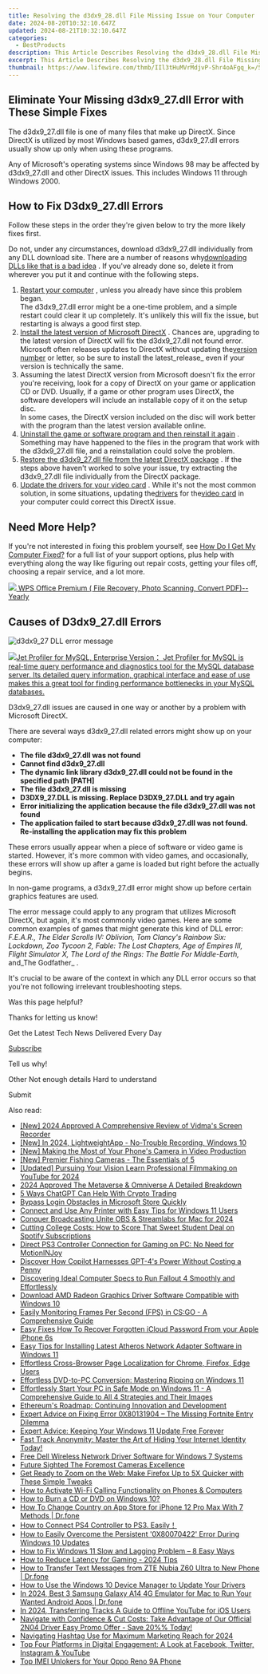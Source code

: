 ```yaml
---
title: Resolving the d3dx9_28.dll File Missing Issue on Your Computer
date: 2024-08-20T10:32:10.647Z
updated: 2024-08-21T10:32:10.647Z
categories:
  - BestProducts
description: This Article Describes Resolving the d3dx9_28.dll File Missing Issue on Your Computer
excerpt: This Article Describes Resolving the d3dx9_28.dll File Missing Issue on Your Computer
thumbnail: https://www.lifewire.com/thmb/IIl3tHuMVrMdjvP-Shr4oAFgq_k=/540x405/filters:no_upscale():max_bytes(150000):strip_icc():format(webp)/d3dx9-28-dll-error-message-39cb649ef848499cac4a704ee7a6982c.png
---
```


## Eliminate Your Missing d3dx9_27.dll Error with These Simple Fixes
 The d3dx9\_27.dll file is one of many files that make up DirectX. Since DirectX is utilized by most Windows based games, d3dx9\_27.dll errors usually show up only when using these programs.

 Any of Microsoft's operating systems since Windows 98 may be affected by d3dx9\_27.dll and other DirectX issues. This includes Windows 11 through Windows 2000.

## How to Fix D3dx9\_27.dll Errors

 Follow these steps in the order they're given below to try the more likely fixes first.

 Do not, under any circumstances, download d3dx9\_27.dll individually from any DLL download site. There are a number of reasons why[downloading DLLs like that is a bad idea](https://www.lifewire.com/important-reasons-not-to-download-dll-files-2624455) . If you've already done so, delete it from wherever you put it and continue with the following steps.

1. [Restart your computer](https://www.lifewire.com/how-to-reboot-a-computer-2624568) , unless you already have since this problem began.  
 The d3dx9\_27.dll error might be a one-time problem, and a simple restart could clear it up completely. It's unlikely this will fix the issue, but restarting is always a good first step.
2. [Install the latest version of Microsoft DirectX](https://www.lifewire.com/how-to-download-install-directx-2624489) . Chances are, upgrading to the latest version of DirectX will fix the d3dx9\_27.dll not found error.  
 Microsoft often releases updates to DirectX without updating the[version number](https://www.lifewire.com/version-number-2626043) or letter, so be sure to install the latest_release_ even if your version is technically the same.
3. Assuming the latest DirectX version from Microsoft doesn't fix the error you're receiving, look for a copy of DirectX on your game or application CD or DVD. Usually, if a game or other program uses DirectX, the software developers will include an installable copy of it on the setup disc.  
 In some cases, the DirectX version included on the disc will work better with the program than the latest version available online.
4. [Uninstall the game or software program and then reinstall it again](https://www.lifewire.com/what-is-the-proper-way-to-reinstall-a-software-program-2624478) . Something may have happened to the files in the program that work with the d3dx9\_27.dll file, and a reinstallation could solve the problem.
5. [Restore the d3dx9_27.dll file from the latest DirectX package](https://www.lifewire.com/how-to-restore-a-missing-directx-dll-file-2624516) . If the steps above haven't worked to solve your issue, try extracting the d3dx9\_27.dll file individually from the DirectX package.
6. [Update the drivers for your video card](https://www.lifewire.com/how-to-update-drivers-in-windows-2619214) . While it's not the most common solution, in some situations, updating the[drivers](https://www.lifewire.com/what-is-a-device-driver-2625796) for the[video card](https://www.lifewire.com/what-is-a-video-card-2618161) in your computer could correct this DirectX issue.

## Need More Help?

 If you're not interested in fixing this problem yourself, see [How Do I Get My Computer Fixed?](https://www.lifewire.com/how-do-i-get-my-computer-fixed-2625167) for a full list of your support options, plus help with everything along the way like figuring out repair costs, getting your files off, choosing a repair service, and a lot more.

<!-- affiliate ads begin -->
<a href="https://secure.2checkout.com/order/checkout.php?PRODS=38729081&QTY=1&AFFILIATE=108875&CART=1"><img src="https://website-prod.cache.wpscdn.com/img/wps-writer-free-word-processor-1x.3d9c80d.png" border="0">
WPS Office Premium ( File Recovery, Photo Scanning, Convert PDF)--Yearly</a>
<!-- affiliate ads end -->
## Causes of D3dx9\_27.dll Errors

![d3dx9_27 DLL error message](https://www.lifewire.com/thmb/hYEvQWNJkz2u3e_fzd5kJf8ULvA=/1500x0/filters:no_upscale():max_bytes(150000):strip_icc():format(webp)/d3dx9_27-dll-error-message-59a02e0c03f4020011041a16.png)

<!-- affiliate ads begin -->
<a href="https://secure.2checkout.com/order/checkout.php?PRODS=4576829&QTY=1&AFFILIATE=108875&CART=1"><img src="https://secure.avangate.com/images/merchant/9e740b84bb48a64dde25061566299467/products/copy_1_jp_box_big.png" border="0">Jet Profiler for MySQL, Enterprise Version： Jet Profiler for MySQL is real-time query performance and diagnostics tool for the MySQL database server. Its detailed query information, graphical interface and ease of use makes this a great tool for finding performance bottlenecks in your MySQL databases. </a>
<!-- affiliate ads end -->
 D3dx9\_27.dll issues are caused in one way or another by a problem with Microsoft DirectX.

 There are several ways d3dx9\_27.dll related errors might show up on your computer:

* **The file d3dx9\_27.dll was not found**
* **Cannot find d3dx9\_27.dll**
* **The dynamic link library d3dx9\_27.dll could not be found in the specified path \[PATH\]**
* **The file d3dx9\_27.dll is missing**
* **D3DX9\_27.DLL is missing. Replace D3DX9\_27.DLL and try again**
* **Error initializing the application because the file d3dx9\_27.dll was not found**
* **The application failed to start because d3dx9\_27.dll was not found. Re-installing the application may fix this problem**

 These errors usually appear when a piece of software or video game is started. However, it's more common with video games, and occasionally, these errors will show up after a game is loaded but right before the actually begins.

 In non-game programs, a d3dx9\_27.dll error might show up before certain graphics features are used.

 The error message could apply to any program that utilizes Microsoft DirectX, but again, it's most commonly video games. Here are some common examples of games that might generate this kind of DLL error: _F.E.A.R., The Elder Scrolls IV: Oblivion, Tom Clancy's Rainbow Six: Lockdown, Zoo Tycoon 2, Fable: The Lost Chapters, Age of Empires III, Flight Simulator X, The Lord of the Rings: The Battle For Middle-Earth,_ and_The Godfather_ .

 It's crucial to be aware of the context in which any DLL error occurs so that you're not following irrelevant troubleshooting steps.

Was this page helpful?

Thanks for letting us know!

 Get the Latest Tech News Delivered Every Day

[Subscribe](https://www.lifewire.com/#)

Tell us why!

 Other  Not enough details  Hard to understand

 Submit

<ins class="adsbygoogle"
     style="display:block"
     data-ad-format="autorelaxed"
     data-ad-client="ca-pub-7571918770474297"
     data-ad-slot="1223367746"></ins>



<ins class="adsbygoogle"
     style="display:block"
     data-ad-client="ca-pub-7571918770474297"
     data-ad-slot="8358498916"
     data-ad-format="auto"
     data-full-width-responsive="true"></ins>

<span class="atpl-alsoreadstyle">Also read:</span>
<div><ul>
<li><a href="https://video-capture.techidaily.com/new-2024-approved-a-comprehensive-review-of-vidmas-screen-recorder/"><u>[New] 2024 Approved  A Comprehensive Review of Vidma's Screen Recorder</u></a></li>
<li><a href="https://video-capture.techidaily.com/new-in-2024-lightweightapp-no-trouble-recording-windows-10/"><u>[New] In 2024, LightweightApp - No-Trouble Recording, Windows 10</u></a></li>
<li><a href="https://video-screen-grab.techidaily.com/new-making-the-most-of-your-phones-camera-in-video-production/"><u>[New] Making the Most of Your Phone's Camera in Video Production</u></a></li>
<li><a href="https://extra-support.techidaily.com/new-premier-fishing-cameras-the-essentials-of-5/"><u>[New] Premier Fishing Cameras - The Essentials of 5</u></a></li>
<li><a href="https://youtube-tips.techidaily.com/ed-pursuing-your-vision-learn-professional-filmmaking-on-youtube-for-2024/"><u>[Updated] Pursuing Your Vision  Learn Professional Filmmaking on YouTube for 2024</u></a></li>
<li><a href="https://some-guidance.techidaily.com/2024-approved-the-metaverse-and-omniverse-a-detailed-breakdown/"><u>2024 Approved  The Metaverse & Omniverse  A Detailed Breakdown</u></a></li>
<li><a href="https://tech-revival.techidaily.com/5-ways-chatgpt-can-help-with-crypto-trading/"><u>5 Ways ChatGPT Can Help With Crypto Trading</u></a></li>
<li><a href="https://win11.techidaily.com/bypass-login-obstacles-in-microsoft-store-quickly/"><u>Bypass Login Obstacles in Microsoft Store Quickly</u></a></li>
<li><a href="https://tech-renaissance.techidaily.com/connect-and-use-any-printer-with-easy-tips-for-windows-11-users/"><u>Connect and Use Any Printer with Easy Tips for Windows 11 Users</u></a></li>
<li><a href="https://extra-information.techidaily.com/conquer-broadcasting-unite-obs-and-streamlabs-for-mac-for-2024/"><u>Conquer Broadcasting  Unite OBS & Streamlabs for Mac for 2024</u></a></li>
<li><a href="https://technical-tips.techidaily.com/cutting-college-costs-how-to-score-that-sweet-student-deal-on-spotify-subscriptions/"><u>Cutting College Costs: How to Score That Sweet Student Deal on Spotify Subscriptions</u></a></li>
<li><a href="https://tech-renaissance.techidaily.com/direct-ps3-controller-connection-for-gaming-on-pc-no-need-for-motioninjoy/"><u>Direct PS3 Controller Connection for Gaming on PC: No Need for MotionINJoy</u></a></li>
<li><a href="https://tech-hub.techidaily.com/1721943143670-discover-how-copilot-harnesses-gpt-4s-power-without-costing-a-penny/"><u>Discover How Copilot Harnesses GPT-4's Power Without Costing a Penny</u></a></li>
<li><a href="https://tech-renaissance.techidaily.com/discovering-ideal-computer-specs-to-run-fallout-4-smoothly-and-effortlessly/"><u>Discovering Ideal Computer Specs to Run Fallout 4 Smoothly and Effortlessly</u></a></li>
<li><a href="https://tech-renaissance.techidaily.com/download-amd-radeon-graphics-driver-software-compatible-with-windows-10/"><u>Download AMD Radeon Graphics Driver Software Compatible with Windows 10</u></a></li>
<li><a href="https://tech-renaissance.techidaily.com/easily-monitoring-frames-per-second-fps-in-csgo-a-comprehensive-guide/"><u>Easily Monitoring Frames Per Second (FPS) in CS:GO - A Comprehensive Guide</u></a></li>
<li><a href="https://activate-lock.techidaily.com/easy-fixes-how-to-recover-forgotten-icloud-password-from-your-apple-iphone-6s-by-drfone-ios/"><u>Easy Fixes How To Recover Forgotten iCloud Password From your Apple iPhone 6s</u></a></li>
<li><a href="https://tech-renaissance.techidaily.com/easy-tips-for-installing-latest-atheros-network-adapter-software-in-windows-11/"><u>Easy Tips for Installing Latest Atheros Network Adapter Software in Windows 11</u></a></li>
<li><a href="https://tech-renaissance.techidaily.com/effortless-cross-browser-page-localization-for-chrome-firefox-edge-users/"><u>Effortless Cross-Browser Page Localization for Chrome, Firefox, Edge Users</u></a></li>
<li><a href="https://tech-renaissance.techidaily.com/effortless-dvd-to-pc-conversion-mastering-ripping-on-windows-11/"><u>Effortless DVD-to-PC Conversion: Mastering Ripping on Windows 11</u></a></li>
<li><a href="https://tech-renaissance.techidaily.com/effortlessly-start-your-pc-in-safe-mode-on-windows-11-a-comprehensive-guide-to-all-4-strategies-and-their-images/"><u>Effortlessly Start Your PC in Safe Mode on Windows 11 - A Comprehensive Guide to All 4 Strategies and Their Images</u></a></li>
<li><a href="https://tech-renaissance.techidaily.com/ethereums-roadmap-continuing-innovation-and-development/"><u>Ethereum's Roadmap: Continuing Innovation and Development</u></a></li>
<li><a href="https://win-answers.techidaily.com/expert-advice-on-fixing-error-0x80131904-the-missing-fortnite-entry-dilemma/"><u>Expert Advice on Fixing Error 0X80131904 – The Missing Fortnite Entry Dilemma</u></a></li>
<li><a href="https://tech-renaissance.techidaily.com/expert-advice-keeping-your-windows-11-update-free-forever/"><u>Expert Advice: Keeping Your Windows 11 Update Free Forever</u></a></li>
<li><a href="https://tech-renaissance.techidaily.com/fast-track-anonymity-master-the-art-of-hiding-your-internet-identity-today/"><u>Fast Track Anonymity: Master the Art of Hiding Your Internet Identity Today!</u></a></li>
<li><a href="https://tech-renaissance.techidaily.com/free-dell-wireless-network-driver-software-for-windows-7-systems/"><u>Free Dell Wireless Network Driver Software for Windows 7 Systems</u></a></li>
<li><a href="https://extra-lessons.techidaily.com/future-sighted-the-foremost-cameras-excellence/"><u>Future Sighted  The Foremost Cameras Excellence</u></a></li>
<li><a href="https://tech-renaissance.techidaily.com/get-ready-to-zoom-on-the-web-make-firefox-up-to-5x-quicker-with-these-simple-tweaks/"><u>Get Ready to Zoom on the Web: Make Firefox Up to 5X Quicker with These Simple Tweaks</u></a></li>
<li><a href="https://tech-renaissance.techidaily.com/how-to-activate-wi-fi-calling-functionality-on-phones-and-computers/"><u>How to Activate Wi-Fi Calling Functionality on Phones & Computers</u></a></li>
<li><a href="https://tech-renaissance.techidaily.com/how-to-burn-a-cd-or-dvd-on-windows-10/"><u>How to Burn a CD or DVD on Windows 10?</u></a></li>
<li><a href="https://iphone-unlock.techidaily.com/how-to-change-country-on-app-store-for-iphone-12-pro-max-with-7-methods-drfone-by-drfone-ios/"><u>How To Change Country on App Store for iPhone 12 Pro Max With 7 Methods | Dr.fone</u></a></li>
<li><a href="https://tech-renaissance.techidaily.com/how-to-connect-ps4-controller-to-ps3-easily/"><u>How to Connect PS4 Controller to PS3. Easily！</u></a></li>
<li><a href="https://tech-renaissance.techidaily.com/how-to-easily-overcome-the-persistent-0x80070422-error-during-windows-10-updates/"><u>How to Easily Overcome the Persistent '0X80070422' Error During Windows 10 Updates</u></a></li>
<li><a href="https://tech-renaissance.techidaily.com/how-to-fix-windows-11-slow-and-lagging-problem-8-easy-ways/"><u>How to Fix Windows 11 Slow and Lagging Problem – 8 Easy Ways</u></a></li>
<li><a href="https://tech-renaissance.techidaily.com/how-to-reduce-latency-for-gaming-2024-tips/"><u>How to Reduce Latency for Gaming - 2024 Tips</u></a></li>
<li><a href="https://android-transfer.techidaily.com/how-to-transfer-text-messages-from-zte-nubia-z60-ultra-to-new-phone-drfone-by-drfone-transfer-from-android-transfer-from-android/"><u>How to Transfer Text Messages from ZTE Nubia Z60 Ultra to New Phone | Dr.fone</u></a></li>
<li><a href="https://tech-renaissance.techidaily.com/how-to-use-the-windows-10-device-manager-to-update-your-drivers/"><u>How to Use the Windows 10 Device Manager to Update Your Drivers</u></a></li>
<li><a href="https://screen-mirror.techidaily.com/in-2024-best-3-samsung-galaxy-a14-4g-emulator-for-mac-to-run-your-wanted-android-apps-drfone-by-drfone-android/"><u>In 2024, Best 3 Samsung Galaxy A14 4G Emulator for Mac to Run Your Wanted Android Apps | Dr.fone</u></a></li>
<li><a href="https://youtube-stream.techidaily.com/in-2024-transferring-tracks-a-guide-to-offline-youtube-for-ios-users/"><u>In 2024, Transferring Tracks  A Guide to Offline YouTube for iOS Users</u></a></li>
<li><a href="https://tech-renaissance.techidaily.com/1723808256375-navigate-with-confidence-and-cut-costs-take-advantage-of-our-official-2n04-driver-easy-promo-offer-save-20-today/"><u>Navigate with Confidence & Cut Costs: Take Advantage of Our Official 2N04 Driver Easy Promo Offer - Save 20%% Today!</u></a></li>
<li><a href="https://facebook-video-recording.techidaily.com/navigating-hashtag-use-for-maximum-marketing-reach-for-2024/"><u>Navigating Hashtag Use for Maximum Marketing Reach for 2024</u></a></li>
<li><a href="https://win-forum.techidaily.com/top-four-platforms-in-digital-engagement-a-look-at-facebook-twitter-instagram-and-youtube/"><u>Top Four Platforms in Digital Engagement: A Look at Facebook, Twitter, Instagram & YouTube</u></a></li>
<li><a href="https://sim-unlock.techidaily.com/top-imei-unlokers-for-your-oppo-reno-9a-phone-by-drfone-android/"><u>Top IMEI Unlokers for Your Oppo Reno 9A Phone</u></a></li>
</ul></div>
